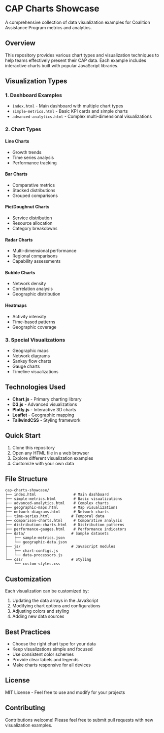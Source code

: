 # CAP Charts Showcase

A comprehensive collection of data visualization examples for Coalition Assistance Program metrics and analytics.

## Overview

This repository provides various chart types and visualization techniques to help teams effectively present their CAP data. Each example includes interactive charts built with popular JavaScript libraries.

## Visualization Types

### 1. **Dashboard Examples**
- `index.html` - Main dashboard with multiple chart types
- `simple-metrics.html` - Basic KPI cards and simple charts
- `advanced-analytics.html` - Complex multi-dimensional visualizations

### 2. **Chart Types**

#### Line Charts
- Growth trends
- Time series analysis
- Performance tracking

#### Bar Charts
- Comparative metrics
- Stacked distributions
- Grouped comparisons

#### Pie/Doughnut Charts
- Service distribution
- Resource allocation
- Category breakdowns

#### Radar Charts
- Multi-dimensional performance
- Regional comparisons
- Capability assessments

#### Bubble Charts
- Network density
- Correlation analysis
- Geographic distribution

#### Heatmaps
- Activity intensity
- Time-based patterns
- Geographic coverage

### 3. **Special Visualizations**
- Geographic maps
- Network diagrams
- Sankey flow charts
- Gauge charts
- Timeline visualizations

## Technologies Used

- **Chart.js** - Primary charting library
- **D3.js** - Advanced visualizations
- **Plotly.js** - Interactive 3D charts
- **Leaflet** - Geographic mapping
- **TailwindCSS** - Styling framework

## Quick Start

1. Clone this repository
2. Open any HTML file in a web browser
3. Explore different visualization examples
4. Customize with your own data

## File Structure

```
cap-charts-showcase/
├── index.html                 # Main dashboard
├── simple-metrics.html        # Basic visualizations
├── advanced-analytics.html    # Complex charts
├── geographic-maps.html       # Map visualizations
├── network-diagrams.html      # Network charts
├── time-series.html          # Temporal data
├── comparison-charts.html     # Comparative analysis
├── distribution-charts.html   # Distribution patterns
├── performance-gauges.html    # Performance indicators
├── data/                     # Sample datasets
│   ├── sample-metrics.json
│   └── geographic-data.json
├── js/                       # JavaScript modules
│   ├── chart-configs.js
│   └── data-processors.js
└── css/                      # Styling
    └── custom-styles.css
```

## Customization

Each visualization can be customized by:
1. Updating the data arrays in the JavaScript
2. Modifying chart options and configurations
3. Adjusting colors and styling
4. Adding new data sources

## Best Practices

- Choose the right chart type for your data
- Keep visualizations simple and focused
- Use consistent color schemes
- Provide clear labels and legends
- Make charts responsive for all devices

## License

MIT License - Feel free to use and modify for your projects

## Contributing

Contributions welcome! Please feel free to submit pull requests with new visualization examples.